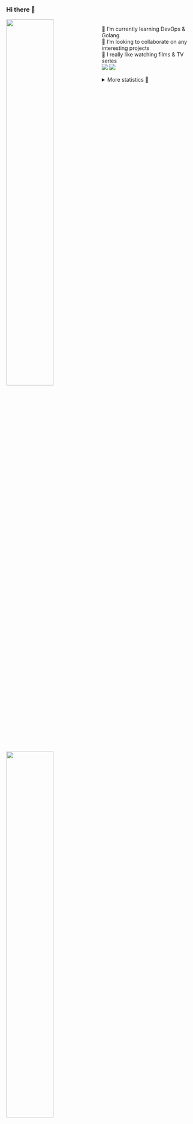 ### Hi there 👋


[<img align="left" width="50%" src="https://github-readme-stats.vercel.app/api?username=rufusnufus&hide=issues&show_icons=true&count_private=true&theme=transparent&title_color=FF6F40&text_color=FBF9F8&icon_color=F48242&hide_border=true&hide_title=true#gh-dark-mode-only">](https://metrics.lecoq.io/rufusnufus#gh-dark-mode-only)
[<img align="left" width="50%" src="https://github-readme-stats.vercel.app/api?username=rufusnufus&hide=issues&show_icons=true&count_private=true&theme=transparent&title_color=FF6533&text_color=4D4644&icon_color=FF8038&hide_border=true&hide_title=true#gh-light-mode-only">](https://metrics.lecoq.io/rufusnufus#gh-light-mode-only)

<p>
  <br>
  🌱 I’m currently learning DevOps & Golang</br>
  👯 I’m looking to collaborate on any interesting projects</br>
  🎥 I really like watching films & TV series</br>
  <a href="https://linkedin.com/in/rufusnufus"><img src="https://img.shields.io/badge/linkedin-0077B5.svg?style=for-the-badge&logo=linkedin&logoColor=white"/></a>
  <a href="https://t.me/rufusnufus"><img src="https://img.shields.io/badge/-telegram-black?style=for-the-badge&color=blue&logo=telegram"/></a>
</p>

<p text-align="left">
<details>
  <summary>More statistics 👀</summary><br/>

<!--START_SECTION:waka-->
![Code Time](http://img.shields.io/badge/Code%20Time-282%20hrs%2052%20mins-blue)

![Profile Views](http://img.shields.io/badge/Profile%20Views-1-blue)

**I'm an Early 🐤** 

```text
🌞 Morning                4265 commits        ██████░░░░░░░░░░░░░░░░░░░   22.41 % 
🌆 Daytime                10612 commits       ██████████████░░░░░░░░░░░   55.77 % 
🌃 Evening                3554 commits        █████░░░░░░░░░░░░░░░░░░░░   18.68 % 
🌙 Night                  597 commits         █░░░░░░░░░░░░░░░░░░░░░░░░   03.14 % 
```
📅 **I'm Most Productive on Wednesday** 

```text
Monday                   3779 commits        █████░░░░░░░░░░░░░░░░░░░░   19.86 % 
Tuesday                  3584 commits        █████░░░░░░░░░░░░░░░░░░░░   18.84 % 
Wednesday                3811 commits        █████░░░░░░░░░░░░░░░░░░░░   20.03 % 
Thursday                 3120 commits        ████░░░░░░░░░░░░░░░░░░░░░   16.40 % 
Friday                   3358 commits        ████░░░░░░░░░░░░░░░░░░░░░   17.65 % 
Saturday                 529 commits         █░░░░░░░░░░░░░░░░░░░░░░░░   02.78 % 
Sunday                   847 commits         █░░░░░░░░░░░░░░░░░░░░░░░░   04.45 % 
```


📊 **This Week I Spent My Time On** 

```text
💬 Programming Languages: 
YAML                     1 hr 54 mins        █████████░░░░░░░░░░░░░░░░   34.54 % 
HCL                      1 hr 34 mins        ███████░░░░░░░░░░░░░░░░░░   28.57 % 
Terraform                1 hr 1 min          █████░░░░░░░░░░░░░░░░░░░░   18.69 % 
Other                    30 mins             ██░░░░░░░░░░░░░░░░░░░░░░░   09.11 % 
Markdown                 15 mins             █░░░░░░░░░░░░░░░░░░░░░░░░   04.55 % 

🔥 Editors: 
VS Code                  5 hrs 8 mins        ███████████████████████░░   92.99 % 
iTerm2                   23 mins             ██░░░░░░░░░░░░░░░░░░░░░░░   07.01 % 
```

**I Mostly Code in Java** 

```text
Python                   21 repos            ███░░░░░░░░░░░░░░░░░░░░░░   12.21 % 
Smarty                   17 repos            ██░░░░░░░░░░░░░░░░░░░░░░░   09.88 % 
HCL                      6 repos             █░░░░░░░░░░░░░░░░░░░░░░░░   03.49 % 
HTML                     5 repos             █░░░░░░░░░░░░░░░░░░░░░░░░   02.91 % 
Mustache                 4 repos             █░░░░░░░░░░░░░░░░░░░░░░░░   02.33 % 
```




 Last Updated on 15/05/2023 01:00:52 UTC
<!--END_SECTION:waka-->

</details>
</p>
